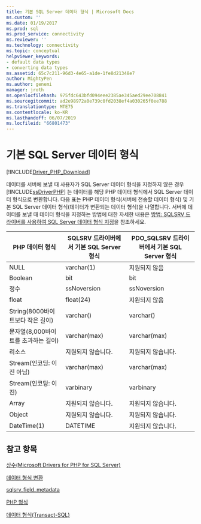 ```yaml
---
title: 기본 SQL Server 데이터 형식 | Microsoft Docs
ms.custom: ''
ms.date: 01/19/2017
ms.prod: sql
ms.prod_service: connectivity
ms.reviewer: ''
ms.technology: connectivity
ms.topic: conceptual
helpviewer_keywords:
- default data types
- converting data types
ms.assetid: 65c7c211-96d3-4e65-a1de-1fe8d21348e7
author: MightyPen
ms.author: genemi
manager: jroth
ms.openlocfilehash: 975fdc643bfd094eee2385ae345aed29ee708841
ms.sourcegitcommit: ad2e98972a0e739c0fd2038ef4a030265f0ee788
ms.translationtype: MTE75
ms.contentlocale: ko-KR
ms.lasthandoff: 06/07/2019
ms.locfileid: "66801473"
---
```

# <a name="default-sql-server-data-types"></a>기본 SQL Server 데이터 형식
[!INCLUDE[Driver_PHP_Download](../../includes/driver_php_download.md)]

데이터를 서버에 보낼 때 사용자가 SQL Server 데이터 형식을 지정하지 않은 경우 [!INCLUDE[ssDriverPHP](../../includes/ssdriverphp_md.md)] 는 데이터를 해당 PHP 데이터 형식에서 SQL Server 데이터 형식으로 변환합니다. 다음 표는 PHP 데이터 형식(서버에 전송할 데이터 형식) 및 기본 SQL Server 데이터 형식(데이터가 변환되는 데이터 형식)을 나열합니다. 서버에 데이터를 보낼 때 데이터 형식을 지정하는 방법에 대한 자세한 내용은 [방법: SQLSRV 드라이버를 사용하여 SQL Server 데이터 형식 지정](../../connect/php/how-to-specify-sql-server-data-types-when-using-the-sqlsrv-driver.md)을 참조하세요.  
  
|PHP 데이터 형식|SQLSRV 드라이버에서 기본 SQL Server 형식|PDO_SQLSRV 드라이버에서 기본 SQL Server 형식|  
|-----------------|------------------------------------------------|-----------------------------------------------------|  
|NULL|varchar(1)|지원되지 않음|  
|Boolean|bit|bit|  
|정수|ssNoversion|ssNoversion|  
|float|float(24)|지원되지 않음|  
|String(8000바이트보다 작은 길이)|varchar(<string length>)|varchar(<string length>)|  
|문자열(8,000바이트를 초과하는 길이)|varchar(max)|varchar(max)|  
|리소스|지원되지 않습니다.|지원되지 않습니다.|  
|Stream(인코딩: 이진 아님)|varchar(max)|varchar(max)|  
|Stream(인코딩: 이진)|varbinary|varbinary|  
|Array|지원되지 않습니다.|지원되지 않습니다.|  
|Object|지원되지 않습니다.|지원되지 않습니다.|  
|DateTime(1)|DATETIME|지원되지 않습니다.|  
  
## <a name="see-also"></a>참고 항목  
[상수&#40;Microsoft Drivers for PHP for SQL Server&#41;](../../connect/php/constants-microsoft-drivers-for-php-for-sql-server.md)

[데이터 형식 변환](../../connect/php/converting-data-types.md)

[sqlsrv_field_metadata](../../connect/php/sqlsrv-field-metadata.md)

[PHP 형식](https://php.net/manual/language.types.php)

[데이터 형식(Transact-SQL)](https://docs.microsoft.com/sql/t-sql/data-types/data-types-transact-sql)  
  

